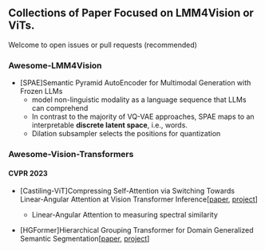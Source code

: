 ## Collections of Paper Focused on LMM4Vision or ViTs.

Welcome to open issues or pull requests (recommended)

### Awesome-LMM4Vision

- [SPAE]Semantic Pyramid AutoEncoder for Multimodal Generation with Frozen LLMs
  - model non-linguistic modality as a language sequence that LLMs can comprehend
  - In contrast to the majority of VQ-VAE approaches, SPAE maps to an interpretable **discrete latent space**, i.e., words.
  - Dilation subsampler selects the positions for quantization

### Awesome-Vision-Transformers

#### CVPR 2023

- [Castiling-ViT]Compressing Self-Attention via Switching Towards Linear-Angular Attention at Vision Transformer Inference[[paper](https://openaccess.thecvf.com/content/CVPR2023/papers/You_Castling-ViT_Compressing_Self-Attention_via_Switching_Towards_Linear-Angular_Attention_at_Vision_CVPR_2023_paper.pdf), [project](https://www.haoranyou.com/castling-vit/)]
  - Linear-Angular Attention to measuring spectral similarity

- [HGFormer]Hierarchical Grouping Transformer for Domain Generalized Semantic Segmentation[[paper](https://openaccess.thecvf.com/content/CVPR2023/papers/Ding_HGFormer_Hierarchical_Grouping_Transformer_for_Domain_Generalized_Semantic_Segmentation_CVPR_2023_paper.pdf), [project](https://github.com/dingjiansw101/HGFormer)]

